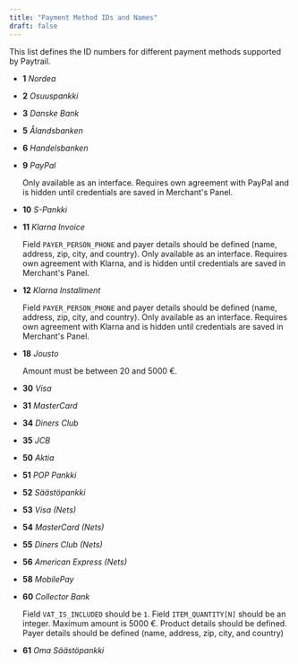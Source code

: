 ```yaml
---
title: "Payment Method IDs and Names"
draft: false
---
```


This list defines the ID numbers for different payment methods supported by Paytrail.

* **1** _Nordea_
* **2** _Osuuspankki_
* **3** _Danske Bank_
* **5** _Ålandsbanken_
* **6** _Handelsbanken_
* **9** _PayPal_
  
  Only available as an interface. Requires own agreement with PayPal and is hidden until credentials are saved in Merchant's Panel.

* **10** _S-Pankki_
* **11** _Klarna Invoice_
  
  Field `PAYER_PERSON_PHONE` and payer details should be defined (name, address, zip, city, and country). Only available as an interface. Requires own agreement with Klarna, and is hidden until credentials are saved in Merchant's Panel.

* **12** _Klarna Installment_
  
  Field `PAYER_PERSON_PHONE` and payer details should be defined (name, address, zip, city, and country). Only available as an interface. Requires own agreement with Klarna and is hidden until credentials are saved in Merchant's Panel.

* **18** _Jousto_
  
  Amount must be between 20 and 5000 €.

* **30** _Visa_
* **31** _MasterCard_
* **34** _Diners Club_
* **35** _JCB_
* **50** _Aktia_
* **51** _POP Pankki_
* **52** _Säästöpankki_
* **53** _Visa (Nets)_
* **54** _MasterCard (Nets)_
* **55** _Diners Club (Nets)_
* **56** _American Express (Nets)_
* **58** _MobilePay_
* **60** _Collector Bank_
  
  Field `VAT_IS_INCLUDED` should be `1`. Field `ITEM_QUANTITY[N]` should be an integer. Maximum amount is 5000 €. Product details should be defined. Payer details should be defined (name, address, zip, city, and country)

* **61** _Oma Säästöpankki_
